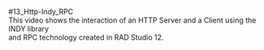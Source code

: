 #13_Http-Indy_RPC<br>
This video shows the interaction of an HTTP Server and a Client using the INDY library<br>
and RPC technology created in RAD Studio 12.